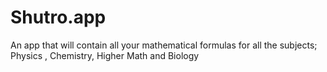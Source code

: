 # Shutro.app
An app that will contain all your mathematical formulas for all the subjects; Physics , Chemistry, Higher Math and Biology
